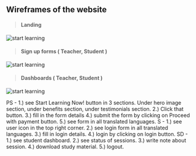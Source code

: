 ##  Wireframes of the website


> #### Landing

![start learning](https://raw.githubusercontent.com/marcelkolarcik/how-do-you-do/master/assets/wireframes/wireframe_landing.png)

> #### Sign up forms ( Teacher, Student )

![start learning](https://raw.githubusercontent.com/marcelkolarcik/how-do-you-do/master/assets/wireframes/wireframe_signup_forms.png)

> #### Dashboards ( Teacher, Student )

![start learning](https://raw.githubusercontent.com/marcelkolarcik/how-do-you-do/master/assets/wireframes/wireframe_dashboards.png)



PS -  1.) see Start Learning Now! button in 3 sections. Under hero image section, under benefits section, under testimonials section. 2.) Click that button. 3.) fill in the form details 4.) submit the form by clicking on Proceed with payment button. 5.)  see form in all translated languages.
S   - 1.) see user icon in the top right corner. 2.) see login form in all translated languages. 3.) fill in login details. 4.) login by clicking on login button. 
SD -  1.) see student dashboard.  2.)  see status of sessions. 3.) write note about session. 4.) download study material. 5.) logout.